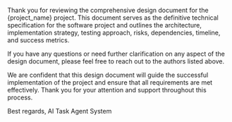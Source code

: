 
Thank you for reviewing the comprehensive design document for the {project_name} project. This document serves as the definitive technical specification for the software project and outlines the architecture, implementation strategy, testing approach, risks, dependencies, timeline, and success metrics.

If you have any questions or need further clarification on any aspect of the design document, please feel free to reach out to the authors listed above.

We are confident that this design document will guide the successful implementation of the project and ensure that all requirements are met effectively. Thank you for your attention and support throughout this process.

Best regards,
AI Task Agent System
